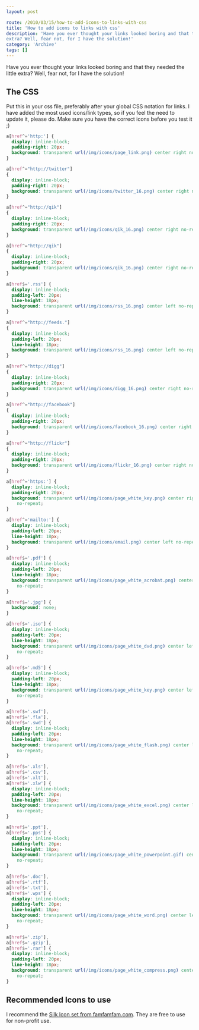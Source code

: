 ```yaml
---
layout: post

route: /2010/03/15/how-to-add-icons-to-links-with-css
title: 'How to add icons to links with css'
description: 'Have you ever thought your links looked boring and that they needed the little
extra? Well, fear not, for I have the solution!'
category: 'Archive'
tags: []
---
```


Have you ever thought your links looked boring and that they needed the little
extra? Well, fear not, for I have the solution!

## The CSS

Put this in your css file, preferably after your global CSS notation for links.
I have added the most used icons/link types, so if you feel the need to update
it, please do. Make sure you have the correct icons before you test it ;)

```css
a[href^='http:'] {
  display: inline-block;
  padding-right: 20px;
  background: transparent url(/img/icons/page_link.png) center right no-repeat;
}

a[href^="http://twitter"]
{
  display: inline-block;
  padding-right: 20px;
  background: transparent url(/img/icons/twitter_16.png) center right no-repeat;
}

a[href^="http://qik"]
{
  display: inline-block;
  padding-right: 20px;
  background: transparent url(/img/icons/qik_16.png) center right no-repeat;
}

a[href^="http://qik"]
{
  display: inline-block;
  padding-right: 20px;
  background: transparent url(/img/icons/qik_16.png) center right no-repeat;
}

a[href$='.rss'] {
  display: inline-block;
  padding-left: 20px;
  line-height: 18px;
  background: transparent url(/img/icons/rss_16.png) center left no-repeat;
}

a[href^="http://feeds."]
{
  display: inline-block;
  padding-left: 20px;
  line-height: 18px;
  background: transparent url(/img/icons/rss_16.png) center left no-repeat;
}

a[href^="http://digg"]
{
  display: inline-block;
  padding-right: 20px;
  background: transparent url(/img/icons/digg_16.png) center right no-repeat;
}

a[href^="http://facebook"]
{
  display: inline-block;
  padding-right: 20px;
  background: transparent url(/img/icons/facebook_16.png) center right no-repeat;
}

a[href^="http://flickr"]
{
  display: inline-block;
  padding-right: 20px;
  background: transparent url(/img/icons/flickr_16.png) center right no-repeat;
}

a[href^='https:'] {
  display: inline-block;
  padding-right: 20px;
  background: transparent url(/img/icons/page_white_key.png) center right
    no-repeat;
}

a[href^='mailto:'] {
  display: inline-block;
  padding-left: 20px;
  line-height: 18px;
  background: transparent url(/img/icons/email.png) center left no-repeat;
}

a[href$='.pdf'] {
  display: inline-block;
  padding-left: 20px;
  line-height: 18px;
  background: transparent url(/img/icons/page_white_acrobat.png) center left
    no-repeat;
}

a[href$='.jpg'] {
  background: none;
}

a[href$='.iso'] {
  display: inline-block;
  padding-left: 20px;
  line-height: 18px;
  background: transparent url(/img/icons/page_white_dvd.png) center left
    no-repeat;
}

a[href$='.md5'] {
  display: inline-block;
  padding-left: 20px;
  line-height: 18px;
  background: transparent url(/img/icons/page_white_key.png) center left
    no-repeat;
}

a[href$='.swf'],
a[href$='.fla'],
a[href$='.swd'] {
  display: inline-block;
  padding-left: 20px;
  line-height: 18px;
  background: transparent url(/img/icons/page_white_flash.png) center left
    no-repeat;
}

a[href$='.xls'],
a[href$='.csv'],
a[href$='.xlt'],
a[href$='.xlw'] {
  display: inline-block;
  padding-left: 20px;
  line-height: 18px;
  background: transparent url(/img/icons/page_white_excel.png) center left
    no-repeat;
}

a[href$='.ppt'],
a[href$='.pps'] {
  display: inline-block;
  padding-left: 20px;
  line-height: 18px;
  background: transparent url(/img/icons/page_white_powerpoint.gif) center left
    no-repeat;
}

a[href$='.doc'],
a[href$='.rtf'],
a[href$='.txt'],
a[href$='.wps'] {
  display: inline-block;
  padding-left: 20px;
  line-height: 18px;
  background: transparent url(/img/icons/page_white_word.png) center left
    no-repeat;
}

a[href$='.zip'],
a[href$='.gzip'],
a[href$='.rar'] {
  display: inline-block;
  padding-left: 20px;
  line-height: 18px;
  background: transparent url(/img/icons/page_white_compress.png) center left
    no-repeat;
}
```

## Recommended Icons to use

I recommend the
<a class="ph" target="_blank" rel="noopener noreferrer" href="http://www.famfamfam.com/lab/icons/silk/">Silk
Icon set from famfamfam.com</a>. They are free to use for non-profit use.
